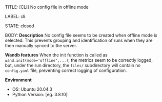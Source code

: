 TITLE:
[CLI] No config file in offline mode

LABEL:
cli

STATE:
closed

BODY:
**Description**
No config file seems to be created when offline mode is selected. This prevents grouping and identification of runs when they are then manually synced to the server.

**Wandb features**
When the init function is called as `wand.init(mode='offline',...)`, the metrics seem to be correctly logged, but, under the run directory, the `files/` subdirectory will contain no `config.yaml` file, preventing correct logging of configuration.

**Environment**
- OS: Ubuntu 20.04.3
- Python Version: [eg. 3.8.10]


